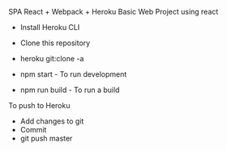 SPA React + Webpack + Heroku
Basic Web Project using react

- Install Heroku CLI
- Clone this repository
- heroku git:clone -a <NAME OF YOUR APP>

- npm start - To run development
- npm run build - To run a build

To push to Heroku
- Add changes to git
- Commit 
- git <NAME OF YOUR APP> push master


